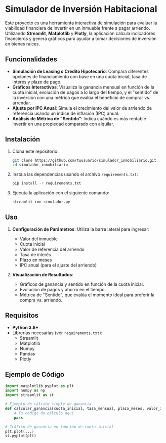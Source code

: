 # Simulador de Inversión Habitacional

Este proyecto es una herramienta interactiva de simulación para evaluar la viabilidad financiera de invertir en un inmueble frente a pagar arriendo. Utilizando **Streamlit**, **Matplotlib** y **Plotly**, la aplicación calcula indicadores financieros y genera gráficos para ayudar a tomar decisiones de inversión en bienes raíces.

## Funcionalidades

- **Simulación de Leasing o Crédito Hipotecario**: Compara diferentes opciones de financiamiento con base en una cuota inicial, tasa de interés y plazo de pago.
- **Gráficos Interactivos**: Visualiza la ganancia mensual en función de la cuota inicial, evolución de pagos a lo largo del tiempo, y el "sentido" de la inversión con una métrica que evalúa el beneficio de comprar vs. arrendar.
- **Ajuste por IPC Anual**: Simula el crecimiento del valor de arriendo de referencia usando un índice de inflación (IPC) anual.
- **Análisis de Métrica de "Sentido"**: Indica cuándo es más rentable invertir en una propiedad comparado con alquilar.

## Instalación

1. Clona este repositorio:

    ```bash
    git clone https://github.com/tuusuario/simulador_inmobiliario.git
    cd simulador_inmobiliario
    ```

2. Instala las dependencias usando el archivo `requirements.txt`:

    ```bash
    pip install -r requirements.txt
    ```

3. Ejecuta la aplicación con el siguiente comando:

    ```bash
    streamlit run simulador.py
    ```

## Uso

1. **Configuración de Parámetros**: Utiliza la barra lateral para ingresar:
    - Valor del inmueble
    - Cuota inicial
    - Valor de referencia del arriendo
    - Tasa de interés
    - Plazo en meses
    - IPC anual (para el ajuste del arriendo)

2. **Visualización de Resultados**:
    - Gráficos de ganancia y sentido en función de la cuota inicial.
    - Evolución de pagos y ahorro en el tiempo.
    - Métrica de "Sentido", que evalúa el momento ideal para preferir la compra vs. arriendo.

## Requisitos

- **Python 3.8+**
- Librerías necesarias (ver `requirements.txt`):
  - Streamlit
  - Matplotlib
  - Numpy
  - Pandas
  - Plotly

## Ejemplo de Código

```python
import matplotlib.pyplot as plt
import numpy as np
import streamlit as st

# Ejemplo de cálculo simple de ganancia
def calcular_ganancia(cuota_inicial, tasa_mensual, plazo_meses, valor_inmueble):
    # Tu código de cálculo aquí
    pass

# Gráfico de ganancia en función de cuota inicial
plt.plot(...)
st.pyplot(plt)
